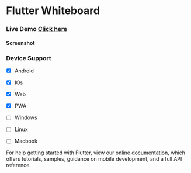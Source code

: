 # Flutter Whiteboard


### Live Demo [Click here](https://champ96k.github.io/Flutter-Whiteboard/#/)

#### Screenshot
  
  
  
  
### Device Support

  - [x] Android
  - [x] IOs
  - [x] Web
  - [x] PWA
  - [ ] Windows
  - [ ] Linux
  - [ ] Macbook


For help getting started with Flutter, view our
[online documentation](https://flutter.dev/docs), which offers tutorials,
samples, guidance on mobile development, and a full API reference.

